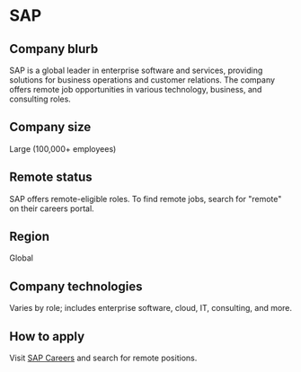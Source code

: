 # SAP

## Company blurb
SAP is a global leader in enterprise software and services, providing solutions for business operations and customer relations. The company offers remote job opportunities in various technology, business, and consulting roles.

## Company size
Large (100,000+ employees)

## Remote status
SAP offers remote-eligible roles. To find remote jobs, search for "remote" on their careers portal.

## Region
Global

## Company technologies
Varies by role; includes enterprise software, cloud, IT, consulting, and more.

## How to apply
Visit [SAP Careers](https://jobs.sap.com) and search for remote positions.